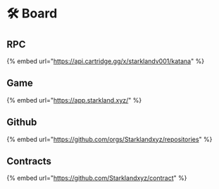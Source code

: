 # 🛠 Board

## RPC

{% embed url="https://api.cartridge.gg/x/starklandv001/katana" %}

## Game

{% embed url="https://app.starkland.xyz/" %}

## Github

{% embed url="https://github.com/orgs/Starklandxyz/repositories" %}

## Contracts

{% embed url="https://github.com/Starklandxyz/contract" %}

